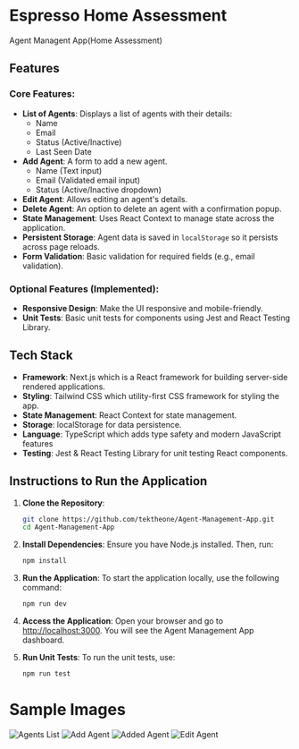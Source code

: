 # Espresso Home Assessment

Agent Managent App(Home Assessment)

## Features

### Core Features:

- **List of Agents**: Displays a list of agents with their details:
  - Name
  - Email
  - Status (Active/Inactive)
  - Last Seen Date
- **Add Agent**: A form to add a new agent.
  - Name (Text input)
  - Email (Validated email input)
  - Status (Active/Inactive dropdown)
- **Edit Agent**: Allows editing an agent's details.
- **Delete Agent**: An option to delete an agent with a confirmation popup.
- **State Management**: Uses React Context to manage state across the application.
- **Persistent Storage**: Agent data is saved in `localStorage` so it persists across page reloads.
- **Form Validation**: Basic validation for required fields (e.g., email validation).

### Optional Features (Implemented):

- **Responsive Design**: Make the UI responsive and mobile-friendly.
- **Unit Tests**: Basic unit tests for components using Jest and React Testing Library.

## Tech Stack

- **Framework**: Next.js which is a React framework for building server-side rendered applications.
- **Styling**: Tailwind CSS which utility-first CSS framework for styling the app.
- **State Management**: React Context for state management.
- **Storage**: localStorage for data persistence.
- **Language**: TypeScript which adds type safety and modern JavaScript features
- **Testing**: Jest & React Testing Library for unit testing React components.

## Instructions to Run the Application

1. **Clone the Repository**:

   ```bash
   git clone https://github.com/tektheone/Agent-Management-App.git
   cd Agent-Management-App
   ```

2. **Install Dependencies**:
   Ensure you have Node.js installed. Then, run:

   ```bash
   npm install
   ```

3. **Run the Application**:
   To start the application locally, use the following command:

   ```bash
   npm run dev
   ```

4. **Access the Application**:
   Open your browser and go to [http://localhost:3000](http://localhost:3000). You will see the Agent Management App dashboard.

5. **Run Unit Tests**:
   To run the unit tests, use:
   ```bash
   npm run test
   ```

# Sample Images

![Agents List](https://github.com/tektheone/Agent-Management-App/blob/main/screenshots/1.%20Agents%20List.png)
![Add Agent](https://github.com/tektheone/Agent-Management-App/blob/main/screenshots/2.%20Add%20Agent.png)
![Added Agent](https://github.com/tektheone/Agent-Management-App/blob/main/screenshots/3.%20Added%20Agent.png?raw=true)
![Edit Agent](https://github.com/tektheone/Agent-Management-App/blob/main/screenshots/4.%20Edit%20Agent.png?raw=true)
